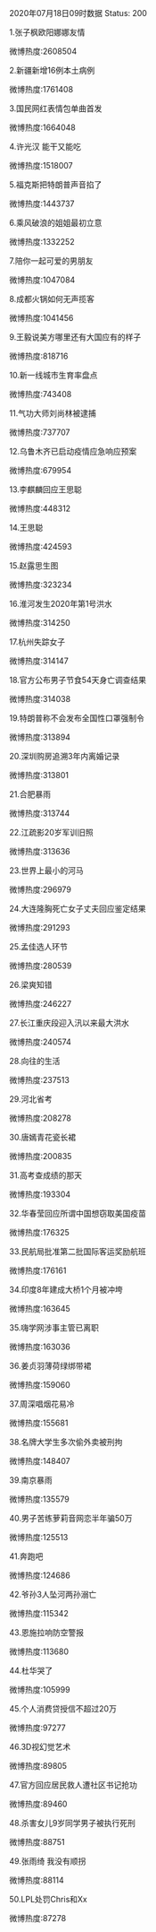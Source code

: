 2020年07月18日09时数据
Status: 200

1.张子枫欧阳娜娜友情

微博热度:2608504

2.新疆新增16例本土病例

微博热度:1761408

3.国民网红表情包单曲首发

微博热度:1664048

4.许光汉 能干又能吃

微博热度:1518007

5.福克斯把特朗普声音掐了

微博热度:1443737

6.乘风破浪的姐姐最初立意

微博热度:1332252

7.陪你一起可爱的男朋友

微博热度:1047084

8.成都火锅如何无声揽客

微博热度:1041456

9.王毅说美方哪里还有大国应有的样子

微博热度:818716

10.新一线城市生育率盘点

微博热度:743408

11.气功大师刘尚林被逮捕

微博热度:737707

12.乌鲁木齐已启动疫情应急响应预案

微博热度:679954

13.李麒麟回应王思聪

微博热度:448312

14.王思聪

微博热度:424593

15.赵露思生图

微博热度:323234

16.淮河发生2020年第1号洪水

微博热度:314250

17.杭州失踪女子

微博热度:314147

18.官方公布男子节食54天身亡调查结果

微博热度:314038

19.特朗普称不会发布全国性口罩强制令

微博热度:313894

20.深圳购房追溯3年内离婚记录

微博热度:313801

21.合肥暴雨

微博热度:313744

22.江疏影20岁军训旧照

微博热度:313636

23.世界上最小的河马

微博热度:296979

24.大连隆胸死亡女子丈夫回应鉴定结果

微博热度:291293

25.孟佳选人环节

微博热度:280539

26.梁爽知错

微博热度:246227

27.长江重庆段迎入汛以来最大洪水

微博热度:240574

28.向往的生活

微博热度:237513

29.河北省考

微博热度:208278

30.唐嫣青花瓷长裙

微博热度:200835

31.高考查成绩的那天

微博热度:193304

32.华春莹回应所谓中国想窃取美国疫苗

微博热度:176325

33.民航局批准第二批国际客运奖励航班

微博热度:176161

34.印度8年建成大桥1个月被冲垮

微博热度:163645

35.嗨学网涉事主管已离职

微博热度:163036

36.姜贞羽薄荷绿绑带裙

微博热度:159060

37.周深唱烟花易冷

微博热度:155681

38.名牌大学生多次偷外卖被刑拘

微博热度:148407

39.南京暴雨

微博热度:135579

40.男子苦练萝莉音网恋半年骗50万

微博热度:125513

41.奔跑吧

微博热度:124686

42.爷孙3人坠河两孙溺亡

微博热度:115342

43.恩施拉响防空警报

微博热度:113680

44.杜华哭了

微博热度:105999

45.个人消费贷授信不超过20万

微博热度:97277

46.3D视幻觉艺术

微博热度:89805

47.官方回应居民救人遭社区书记抢功

微博热度:89460

48.杀害女儿9岁同学男子被执行死刑

微博热度:88751

49.张雨绮 我没有顺拐

微博热度:88114

50.LPL处罚Chris和Xx

微博热度:87278

